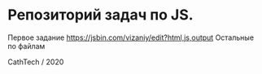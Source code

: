 # Репозиторий задач по JS.
Первое задание https://jsbin.com/vizaniy/edit?html,js,output
Остальные по файлам

CathTech / 2020
